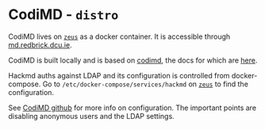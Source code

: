 # CodiMD - `distro`

CodiMD lives on [`zeus`](../hardware/zeus.md) as a docker container. It is accessible through [md.redbrick.dcu.ie](https://md.redbrick.dcu.ie).

CodiMD is built locally and is based on [codimd](https://github.com/hackmdio/CodiMD), the docs for which are [here](https://hackmd.io/c/codimd-documentation/%2Fs%2Fcodimd-docker-deployment).

Hackmd auths against LDAP and its configuration is controlled from docker-compose. Go to `/etc/docker-compose/services/hackmd` on [`zeus`](../hardware/zeus.md) to find the configuration.

See [CodiMD github](https://github.com/hackmdio/hackmd/#environment-variables-will-overwrite-other-server-configs) for more info on configuration. 
The important points are disabling anonymous users and the LDAP settings.
